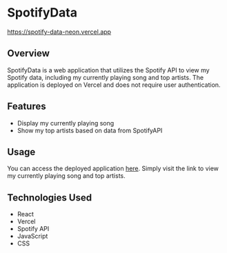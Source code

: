 # SpotifyData

https://spotify-data-neon.vercel.app

## Overview
SpotifyData is a web application that utilizes the Spotify API to view my Spotify data, including my currently playing song and top artists. The application is deployed on Vercel and does not require user authentication.

## Features
- Display my currently playing song
- Show my top artists based on data from SpotifyAPI

## Usage
You can access the deployed application [here](https://spotify-data-neon.vercel.app). Simply visit the link to view my currently playing song and top artists.

## Technologies Used
- React
- Vercel
- Spotify API
- JavaScript
- CSS
